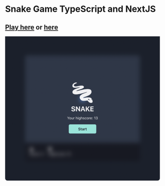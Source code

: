 # Snake Game TypeScript and NextJS

## [Play here](https://snake-next.vercel.app) or [here](https://nesteroff561.ru/snake-game)

![preview](./public/preview.png)
